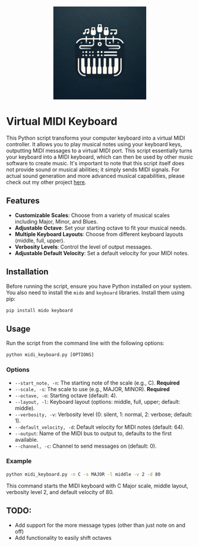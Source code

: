 <p align="center">
    <img src="logo.png" alt="drawing" width="250" />
</p>

# Virtual MIDI Keyboard
This Python script transforms your computer keyboard into a virtual MIDI controller. It allows you to play musical notes using your keyboard keys, outputting MIDI messages to a virtual MIDI port. This script essentially turns your keyboard into a MIDI keyboard, which can then be used by other music software to create music. It's important to note that this script itself does not provide sound or musical abilities; it simply sends MIDI signals. For actual sound generation and more advanced musical capabilities, please check out my other project [here](https://github.com/jofoks).

## Features

- **Customizable Scales**: Choose from a variety of musical scales including Major, Minor, and Blues.
- **Adjustable Octave**: Set your starting octave to fit your musical needs.
- **Multiple Keyboard Layouts**: Choose from different keyboard layouts (middle, full, upper).
- **Verbosity Levels**: Control the level of output messages.
- **Adjustable Default Velocity**: Set a default velocity for your MIDI notes.

## Installation

Before running the script, ensure you have Python installed on your system. You also need to install the `mido` and `keyboard` libraries. Install them using pip:

```bash
pip install mido keyboard
```

## Usage

Run the script from the command line with the following options:

```
python midi_keyboard.py [OPTIONS]
```

### Options

- `--start_note, -n`: The starting note of the scale (e.g., C). **Required**
- `--scale, -s`: The scale to use (e.g., MAJOR, MINOR). **Required**
- `--octave, -o`: Starting octave (default: 4).
- `--layout, -l`: Keyboard layout (options: middle, full, upper; default: middle).
- `--verbosity, -v`: Verbosity level (0: silent, 1: normal, 2: verbose; default: 1).
- `--default_velocity, -d`: Default velocity for MIDI notes (default: 64).
- `--output`: Name of the MIDI bus to output to, defaults to the first available.
- `--channel, -c`: Channel to send messages on  (default: 0).

### Example

```bash
python midi_keyboard.py -n C -s MAJOR -l middle -v 2 -d 80
```

This command starts the MIDI keyboard with C Major scale, middle layout, verbosity level 2, and default velocity of 80.


## TODO:
- Add support for the more message types (other than just note on and off)
- Add functionality to easily shift octaves
